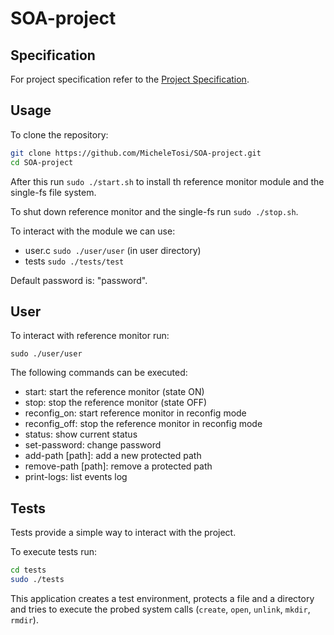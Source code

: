 # SOA-project

## Specification
For project specification refer to the [Project Specification](https://francescoquaglia.github.io/TEACHING/AOS/AA-2023-2024/PROJECTS/project-specification-2023-2024.html).

## Usage

To clone the repository:

```bash
git clone https://github.com/MicheleTosi/SOA-project.git
cd SOA-project
```

After this run `sudo ./start.sh` to install th reference monitor module and the single-fs file system.

To shut down reference monitor and the single-fs run `sudo ./stop.sh`.

To interact with the module we can use:

- user.c `sudo ./user/user` (in user directory)
- tests `sudo ./tests/test`

Default password is: "password".

## User
To interact with reference monitor run:

```
sudo ./user/user
```

The following commands can be executed:

- start: start the reference monitor (state ON)
- stop: stop the reference monitor (state OFF)
- reconfig_on: start reference monitor in reconfig mode
- reconfig_off: stop the reference monitor in reconfig mode
- status: show current status
- set-password: change password
- add-path [path]: add a new protected path
- remove-path [path]: remove a protected path
- print-logs: list events log

## Tests
Tests provide a simple way to interact with the project.

To execute tests run: 

```bash
cd tests
sudo ./tests
```

This application creates a test environment, protects a file and a directory and tries to execute the probed system calls (`create`, `open`, `unlink`, `mkdir`, `rmdir`).

